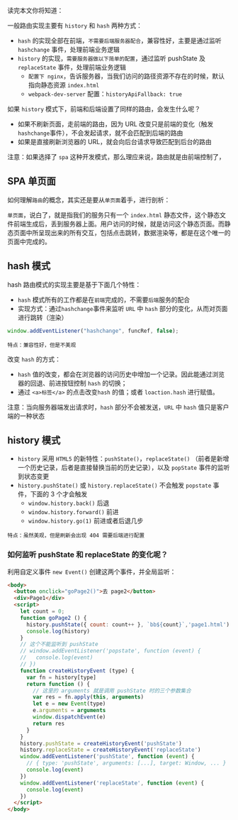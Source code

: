 读完本文你将知道：

一般路由实现主要有 `history` 和 `hash` 两种方式：
- `hash` 的实现全部在前端，`不需要后端服务器配合`，兼容性好，主要是通过监听 `hashchange` 事件，处理前端业务逻辑
- `history` 的实现，`需要服务器做以下简单的配置`，通过监听 pushState 及 `replaceState` 事件，处理前端业务逻辑
   - `配置下 nginx`，告诉服务器，当我们访问的路径资源不存在的时候，默认指向静态资源 `index.html`
   - `webpack-dev-server` 配置：`historyApiFallback: true`

如果 `history` 模式下，前端和后端设置了同样的路由，会发生什么呢？
- 如果不刷新页面，走前端的路由，因为 URL 改变只是前端的变化（触发`hashchange`事件），不会发起请求，就不会匹配到后端的路由
- 如果是直接刷新浏览器的 URL，就会向后台请求导致匹配到后台的路由

注意：如果选择了 `spa` 这种开发模式，那么理应来说，路由就是由前端控制了，


## SPA 单页面

如何理解`路由`的概念，其实还是要从`单页面`着手，进行剖析：

`单页面`，说白了，就是指我们的服务只有一个 `index.html` 静态文件，这个静态文件前端生成后，丢到服务器上面。用户访问的时候，就是访问这个静态页面。而静态页面中所呈现出来的所有交互，包括点击跳转，数据渲染等，都是在这个唯一的页面中完成的。


## hash 模式

hash 路由模式的实现主要是基于下面几个特性：

- `hash` 模式所有的工作都是在`前端`完成的，不需要`后端`服务的配合
- 实现方式：通过`hashchange`事件来监听 `URL` 中 `hash` 部分的变化，从而对页面进行跳转（渲染）

```js
window.addEventListener("hashchange", funcRef, false);
```

`特点：兼容性好，但是不美观`

改变 `hash` 的方式：

- `hash` 值的改变，都会在浏览器的访问历史中增加一个记录。因此能通过浏览器的回退、前进按钮控制 `hash` 的切换；
- 通过 `<a>标签</a>` 的点击改变`hash` 的值；或者 `loaction.hash` 进行赋值。

注意：当向服务器端发出请求时，`hash` 部分不会被发送，`URL` 中 `hash` 值只是客户端的一种状态



## history 模式

- `history` 采用 `HTML5` 的新特性：`pushState()`，`replaceState()` （前者是新增一个历史记录，后者是直接替换当前的历史记录），以及 `popState` 事件的监听到状态变更
- `history.pushState()` 或 `history.replaceState()` 不会触发 `popstate` 事件，下面的 3 个才会触发
    - `window.history.back()` 后退
    - `window.history.forward()` 前进
    - `window.history.go(1)` 前进或者后退几步

`特点：虽然美观，但是刷新会出现 404 需要后端进行配置`

### 如何监听 pushState 和 replaceState 的变化呢？

利用自定义事件 `new Event()` 创建这两个事件，并全局监听：

```html
<body>
  <button onclick="goPage2()">去 page2</button>
  <div>Page1</div>
  <script>
    let count = 0;
    function goPage2 () {
      history.pushState({ count: count++ }, `bb${count}`,'page1.html')
      console.log(history)
    }
    // 这个不能监听到 pushState
    // window.addEventListener('popstate', function (event) {
    //   console.log(event)
    // })
    function createHistoryEvent (type) {
      var fn = history[type]
      return function () {
        // 这里的 arguments 就是调用 pushState 时的三个参数集合
        var res = fn.apply(this, arguments)
        let e = new Event(type)
        e.arguments = arguments
        window.dispatchEvent(e)
        return res
      }
    }
    history.pushState = createHistoryEvent('pushState')
    history.replaceState = createHistoryEvent('replaceState')
    window.addEventListener('pushState', function (event) {
      // { type: 'pushState', arguments: [...], target: Window, ... }
      console.log(event)
    })
    window.addEventListener('replaceState', function (event) {
      console.log(event)
    })
  </script>
</body>
```